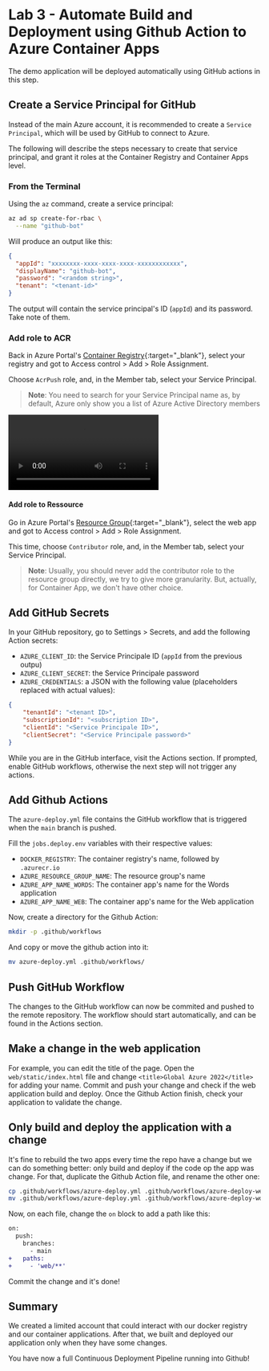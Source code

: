 # Lab 3 - Automate Build and Deployment using Github Action to Azure Container Apps

The demo application will be deployed automatically using GitHub actions in this step.

## Create a Service Principal for GitHub

Instead of the main Azure account, it is recommended to create a `Service Principal`, which will be used by GitHub to connect to Azure.

The following will describe the steps necessary to create that service principal, and grant it roles at the Container Registry and Container Apps level.

### From the Terminal

Using the `az` command, create a service principal:

```bash
az ad sp create-for-rbac \
  --name "github-bot"
```

Will produce an output like this:
```json
{
  "appId": "xxxxxxxx-xxxx-xxxx-xxxx-xxxxxxxxxxxx",
  "displayName": "github-bot",
  "password": "<random string>",
  "tenant": "<tenant-id>"
}
```
The output will contain the service principal's ID (`appId`) and its password. Take note of them.

### Add role to ACR

Back in Azure Portal's [Container Registry](https://portal.azure.com/#blade/HubsExtension/BrowseResource/resourceType/Microsoft.ContainerRegistry%2Fregistries){:target="_blank"}, select your registry and got to Access control > Add > Role Assignment.

Choose `AcrPush` role, and, in the Member tab, select your Service Principal.

> __Note__: You need to search for your Service Principal name as, by default, Azure only show you a list of Azure Active Directory members

![type:video](../assets/add-acrpush-role-to-github-bot-sp.mp4)

#### Add role to Ressource

Go in Azure Portal's [Resource Group](https://portal.azure.com/#blade/HubsExtension/BrowseResourceGroups){:target="_blank"}, select the web app and got to Access control > Add > Role Assignment.

This time, choose `Contributor` role, and, in the Member tab, select your Service Principal.

> __Note__: Usually, you should never add the contributor role to the resource group directly, we try to give more granularity. But, actually, for Container App, we don't have other choice.

## Add GitHub Secrets

In your GitHub repository, go to Settings > Secrets, and add the following Action secrets:

* `AZURE_CLIENT_ID`: the Service Principale ID (`appId` from the previous outpu)
* `AZURE_CLIENT_SECRET`: the Service Principale password
* `AZURE_CREDENTIALS`: a JSON with the following value (placeholders replaced with actual values):

```json
{
    "tenantId": "<tenant ID>",
    "subscriptionId": "<subscription ID>",
    "clientId": "<Service Principale ID>",
    "clientSecret": "<Service Principale password>"
}
```

While you are in the GitHub interface, visit the Actions section. If prompted, enable GitHub workflows, otherwise the next step will not trigger any actions.

## Add Github Actions

The `azure-deploy.yml` file contains the GitHub workflow that is triggered when the `main` branch is pushed.

Fill the `jobs.deploy.env` variables with their respective values:

* `DOCKER_REGISTRY`: The container registry's name, followed by `.azurecr.io`
* `AZURE_RESOURCE_GROUP_NAME`: The resource group's name
* `AZURE_APP_NAME_WORDS`: The container app's name for the Words application
* `AZURE_APP_NAME_WEB`: The container app's name for the Web application

Now, create a directory for the Github Action:
```bash
mkdir -p .github/workflows
```

And copy or move the github action into it:
```bash
mv azure-deploy.yml .github/workflows/
```

## Push GitHub Workflow

The changes to the GitHub workflow can now be commited and pushed to the remote repository. The workflow should start automatically, and can be found in the Actions section.

## Make a change in the web application

For example, you can edit the title of the page. Open the `web/static/index.html` file and change `<title>Global Azure 2022</title>` for adding your name.
Commit and push your change and check if the web application build and deploy. Once the Github Action finish, check your application to validate the change.

## Only build and deploy the application with a change

It's fine to rebuild the two apps every time the repo have a change but we can do something better: only build and deploy if the code op the app was change.
For that, duplicate the Github Action file, and rename the other one:

```bash
cp .github/workflows/azure-deploy.yml .github/workflows/azure-deploy-web.yml
mv .github/workflows/azure-deploy.yml .github/workflows/azure-deploy-words.yml
```

Now, on each file, change the `on` block to add a path like this:
```diff
on:
  push:
    branches: 
      - main
+   paths:
+     - 'web/**'
```

Commit the change and it's done!

## Summary

We created a limited account that could interact with our docker registry and our container applications. After that, we built and deployed our application only when they have some changes.

You have now a full Continuous Deployment Pipeline running into Github!
